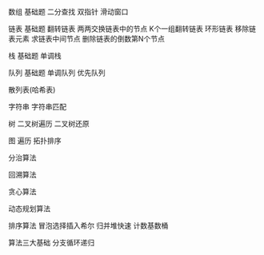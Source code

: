 数组
    基础题
    二分查找
    双指针
    滑动窗口

链表
    基础题
    翻转链表
    两两交换链表中的节点
    K个一组翻转链表
    环形链表
    移除链表元素
    求链表中间节点
    删除链表的倒数第N个节点

栈
    基础题
    单调栈

队列
    基础题
    单调队列
    优先队列

散列表(哈希表)

字符串
    字符串匹配

树
    二叉树遍历
    二叉树还原

图
    遍历
    拓扑排序

分治算法

回溯算法

贪心算法

动态规划算法

排序算法
    冒泡选择插入希尔
    归并堆快速
    计数基数桶

算法三大基础 分支循环递归